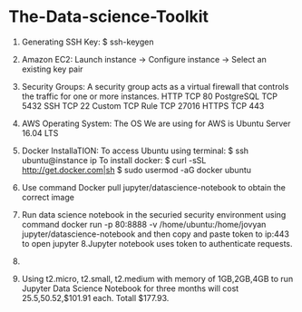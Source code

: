 # The-Data-science-Toolkit

1. Generating SSH Key: $ ssh-keygen

2. Amazon EC2: Launch instance -> Configure instance -> Select an existing key pair

3. Security Groups: A security group acts as a virtual firewall that controls the traffic for one or more instances.
   HTTP TCP 80 PostgreSQL TCP 5432 SSH TCP 22 Custom TCP Rule TCP 27016 HTTPS TCP 443

4. AWS Operating System: The OS We are using for AWS is Ubuntu Server 16.04 LTS

5. Docker InstallaTION: To access Ubuntu using terminal: $ ssh ubuntu@instance ip
                        To install docker: $ curl -sSL http://get.docker.com|sh
                                           $ sudo usermod -aG docker ubuntu
6. Use command Docker pull jupyter/datascience-notebook to obtain the correct image

7. Run data science notebook in the securied security environment using command docker run -p 80:8888 
   -v /home/ubuntu:/home/jovyan jupyter/datascience-notebook and then copy and paste token to ip:443 
   to open jupyter
8.Jupyter notebook uses token to authenticate requests.

9.

10. Using t2.micro, t2.small, t2.medium with memory of 1GB,2GB,4GB to run Jupyter Data Science Notebook
    for three months will cost $25.5,$50.52,$101.91 each. Totall $177.93.
                      
